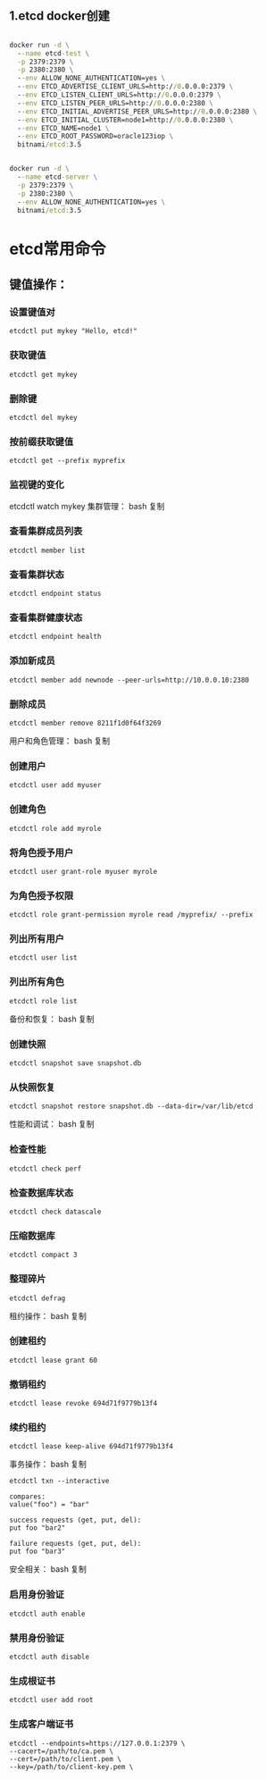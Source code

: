 ## 1.etcd docker创建

```cmd

docker run -d \
  --name etcd-test \
  -p 2379:2379 \
  -p 2380:2380 \
  --env ALLOW_NONE_AUTHENTICATION=yes \
  --env ETCD_ADVERTISE_CLIENT_URLS=http://0.0.0.0:2379 \
  --env ETCD_LISTEN_CLIENT_URLS=http://0.0.0.0:2379 \
  --env ETCD_LISTEN_PEER_URLS=http://0.0.0.0:2380 \
  --env ETCD_INITIAL_ADVERTISE_PEER_URLS=http://0.0.0.0:2380 \
  --env ETCD_INITIAL_CLUSTER=node1=http://0.0.0.0:2380 \
  --env ETCD_NAME=node1 \
  --env ETCD_ROOT_PASSWORD=oracle123iop \
  bitnami/etcd:3.5


docker run -d \
  --name etcd-server \
  -p 2379:2379 \
  -p 2380:2380 \
  --env ALLOW_NONE_AUTHENTICATION=yes \
  bitnami/etcd:3.5


```

# etcd常用命令

## 键值操作：

### 设置键值对

```
etcdctl put mykey "Hello, etcd!"
```

### 获取键值

```
etcdctl get mykey
```

### 删除键

```
etcdctl del mykey
```

### 按前缀获取键值

```
etcdctl get --prefix myprefix
```

### 监视键的变化

etcdctl watch mykey
集群管理：
bash
复制

### 查看集群成员列表

```
etcdctl member list
```

### 查看集群状态

```
etcdctl endpoint status
```

### 查看集群健康状态

```
etcdctl endpoint health
```

### 添加新成员

```
etcdctl member add newnode --peer-urls=http://10.0.0.10:2380
```

### 删除成员

```
etcdctl member remove 8211f1d0f64f3269
```

用户和角色管理：
bash
复制

### 创建用户

```
etcdctl user add myuser
```

### 创建角色

```
etcdctl role add myrole
```

### 将角色授予用户

```
etcdctl user grant-role myuser myrole
```

### 为角色授予权限

```
etcdctl role grant-permission myrole read /myprefix/ --prefix
```

### 列出所有用户

```
etcdctl user list
```

### 列出所有角色

```
etcdctl role list
```

备份和恢复：
bash
复制

### 创建快照

```
etcdctl snapshot save snapshot.db
```

### 从快照恢复

```
etcdctl snapshot restore snapshot.db --data-dir=/var/lib/etcd
```

性能和调试：
bash
复制

### 检查性能

```
etcdctl check perf
```

### 检查数据库状态

```
etcdctl check datascale
```

### 压缩数据库

```
etcdctl compact 3
```

### 整理碎片

```
etcdctl defrag
```

租约操作：
bash
复制

### 创建租约

```
etcdctl lease grant 60
```

### 撤销租约

```
etcdctl lease revoke 694d71f9779b13f4
```

### 续约租约

```
etcdctl lease keep-alive 694d71f9779b13f4
```

事务操作：
bash
复制

```
etcdctl txn --interactive

compares:
value("foo") = "bar"

success requests (get, put, del):
put foo "bar2"

failure requests (get, put, del):
put foo "bar3"
```

安全相关：
bash
复制

### 启用身份验证

```
etcdctl auth enable
```

### 禁用身份验证

```
etcdctl auth disable
```

### 生成根证书

```
etcdctl user add root
```

### 生成客户端证书

```
etcdctl --endpoints=https://127.0.0.1:2379 \
--cacert=/path/to/ca.pem \
--cert=/path/to/client.pem \
--key=/path/to/client-key.pem \
```



